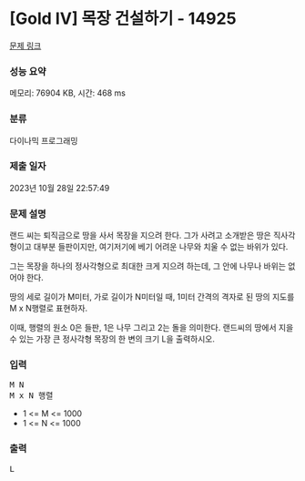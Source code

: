 # [Gold IV] 목장 건설하기 - 14925 

[문제 링크](https://www.acmicpc.net/problem/14925) 

### 성능 요약

메모리: 76904 KB, 시간: 468 ms

### 분류

다이나믹 프로그래밍

### 제출 일자

2023년 10월 28일 22:57:49

### 문제 설명

<p>랜드 씨는 퇴직금으로 땅을 사서 목장을 지으려 한다.  그가 사려고 소개받은 땅은 직사각형이고 대부분 들판이지만, 여기저기에 베기 어려운 나무와 치울 수 없는 바위가 있다.</p>

<p>그는 목장을 하나의 정사각형으로 최대한 크게 지으려 하는데, 그 안에 나무나 바위는 없어야 한다. </p>

<p>땅의 세로 길이가 M미터, 가로 길이가 N미터일 때, 1미터 간격의 격자로 된 땅의 지도를 M x N행렬로 표현하자. </p>

<p>이때, 행렬의 원소 0은 들판, 1은 나무 그리고 2는 돌을 의미한다.  랜드씨의 땅에서 지을 수 있는 가장 큰 정사각형 목장의 한 변의 크기 L을 출력하시오.</p>

### 입력 

 <pre>M N
M x N 행렬</pre>

<ul>
	<li>1 <= M <= 1000</li>
	<li>1 <= N <= 1000</li>
</ul>

### 출력 

 <pre>L</pre>

